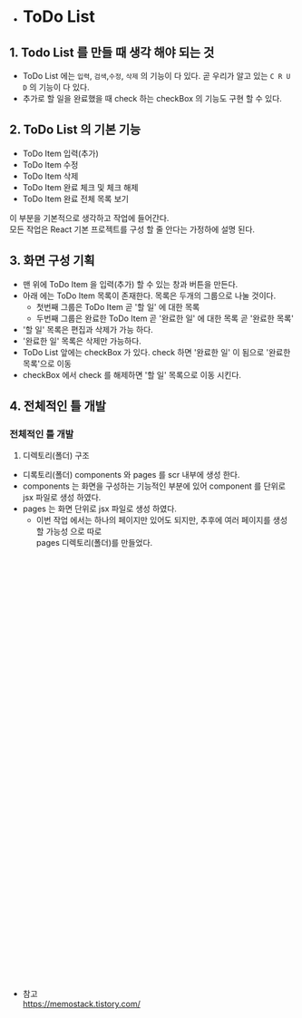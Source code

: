 - # ToDo List
## 1. Todo List 를 만들 때 생각 해야 되는 것
 - ToDo List 에는 `입력`, `검색`,`수정`, `삭제` 의 기능이 다 있다. 곧 우리가 알고 있는 `C R U D` 의 기능이 다 있다.
 - 추가로 할 일을 완료했을 때 check 하는 checkBox 의 기능도 구현 할 수 있다.

## 2. ToDo List 의 기본 기능
 - ToDo Item 입력(추가)
 - ToDo Item 수정
 - ToDo Item 삭제
 - ToDo Item 완료 체크 및 체크 해제
 - ToDo Item 완료 전체 목록 보기

이 부분을 기본적으로 생각하고 작업에 들어간다.<br>
모든 작업은 React 기본 프로젝트를 구성 할 줄 안다는 가정하에 설명 된다.<br>

## 3. 화면 구성 기획
 - 맨 위에 ToDo Item 을 입력(추가) 할 수 있는 창과 버튼을 만든다.
 - 아래 에는 ToDo Item 목록이 존재한다. 목록은 두개의 그룹으로 나눌 것이다.
   - 첫번째 그룹은 ToDo Item 곧 '할 일' 에 대한 목록
   - 두번째 그룹은 완료한 ToDo Item 곧 '완료한 일' 에 대한 목록 곧 '완료한 목록'
 - '할 일' 목록은 편집과 삭제가 가능 하다.
 - '완료한 일' 목록은 삭제만 가능하다.
 - ToDo List 앞에는 checkBox 가 있다. check 하면 '완료한 일' 이 됨으로 '완료한 목록'으로 이동
 - checkBox 에서 check 를 해제하면 '할 일' 목록으로 이동 시킨다.

## 4. 전체적인 틀 개발
### 전체적인 틀 개발
1. 디렉토리(폴더) 구조
 - 디록토리(폴더) components 와 pages 를 scr 내부에 생성 한다.
 - components 는 화면을 구성하는 기능적인 부분에 있어 component 를 단위로 jsx 파일로 생성 하였다.
 - pages 는 화면 단위로 jsx 파일로 생성 하였다.
   - 이번 작업 에서는 하나의 페이지만 있어도 되지만, 추후에 여러 페이지를 생성 할 가능성 으로 따로<br>
    pages 디렉토리(폴더)를 만들었다.






<br><br><br><br><br><br><br><br><br><br><br><br><br><br><br><br><br><br><br><br><br><br><br><br><br><br><br><br><br><br><br><br><br><br><br><br><br><br><br><br><br><br><br><br>
- 참고<br>
https://memostack.tistory.com/
